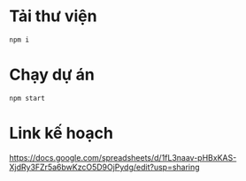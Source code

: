 # Tải thư viện
```
npm i
```
# Chạy dự án
```
npm start
```
# Link kế hoạch

https://docs.google.com/spreadsheets/d/1fL3naav-pHBxKAS-XjdRy3FZr5a6bwKzcO5D9OjPydg/edit?usp=sharing